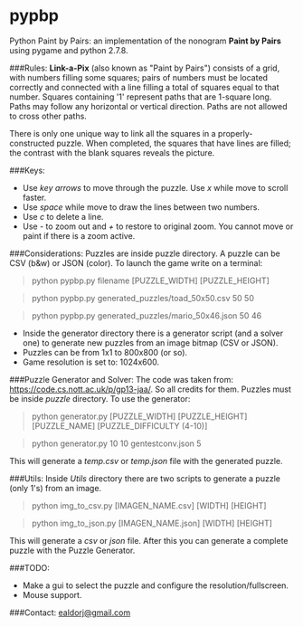 pypbp
=====
Python Paint by Pairs: an implementation of the nonogram **Paint by Pairs** using pygame and python 2.7.8.

###Rules:
**Link-a-Pix** (also known as "Paint by Pairs") consists of a grid, with numbers filling some squares; pairs of numbers must be located correctly and connected with a line filling a total of squares equal to that number. Squares containing '1' represent paths that are 1-square long. Paths may follow any horizontal or vertical direction. Paths are not allowed to cross other paths.

There is only one unique way to link all the squares in a properly-constructed puzzle. When completed, the squares that have lines are filled; the contrast with the blank squares reveals the picture.

###Keys:
* Use *key arrows* to move through the puzzle. Use *x* while move to scroll faster.
* Use *space* while move to draw the lines between two numbers.
* Use *c* to delete a line.
* Use *-* to zoom out and *+* to restore to original zoom. You cannot move or paint if there is a zoom active.

###Considerations:
Puzzles are inside puzzle directory. A puzzle can be CSV (b&w) or JSON (color). To launch the game write on a terminal: 
> python pypbp.py filename [PUZZLE_WIDTH] [PUZZLE_HEIGHT]

> python pypbp.py generated_puzzles/toad_50x50.csv 50 50

> python pypbp.py generated_puzzles/mario_50x46.json 50 46

* Inside the generator directory there is a generator script (and a solver one) to generate new puzzles from an image bitmap (CSV or JSON).
* Puzzles can be from 1x1 to 800x800 (or so).
* Game resolution is set to: 1024x600.

###Puzzle Generator and Solver:
The code was taken from: https://code.cs.nott.ac.uk/p/gp13-jaa/. So all credits for them. Puzzles must be inside *puzzle* directory. To use the generator:
> python generator.py [PUZZLE_WIDTH] [PUZZLE_HEIGHT] [PUZZLE_NAME] [PUZZLE_DIFFICULTY (4-10)]

> python generator.py 10 10 gentestconv.json 5

This will generate a *temp.csv* or *temp.json* file with the generated puzzle.

###Utils:
Inside *Utils* directory there are two scripts to generate a puzzle (only 1's) from an image.
> python img_to_csv.py [IMAGEN_NAME.csv] [WIDTH] [HEIGHT]

> python img_to_json.py [IMAGEN_NAME.json] [WIDTH] [HEIGHT]

This will generate a *csv* or *json* file. After this you can generate a complete puzzle with the Puzzle Generator.

###TODO:
* Make a gui to select the puzzle and configure the resolution/fullscreen.
* Mouse support.

###Contact:
ealdorj@gmail.com